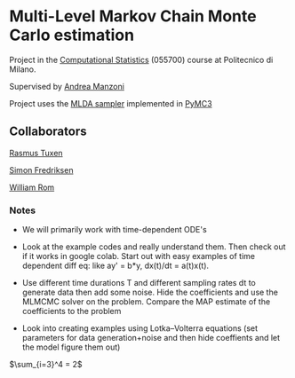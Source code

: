 # Multi-Level Markov Chain Monte Carlo estimation
Project in the [Computational Statistics](https://www11.ceda.polimi.it/schedaincarico/schedaincarico/controller/scheda_pubblica/SchedaPublic.do?&evn_default=evento&matricola=989644&c_insegn=055700) (055700) course at Politecnico di Milano.

Supervised by [Andrea Manzoni](https://www4.ceda.polimi.it/manifesti/manifesti/controller/ricerche/RicercaPerDocentiPublic.do?evn_didattica=evento&k_doc=189941&polij_device_category=DESKTOP&__pj0=0&__pj1=9619a602b442b2145bf9220580e36137)

Project uses the [MLDA sampler](https://docs.pymc.io/en/stable/pymc-examples/examples/samplers/MLDA_introduction.html) implemented in [PyMC3](https://docs.pymc.io/en/v3/)

## Collaborators
[Rasmus Tuxen](https://github.com/RTuxen)

[Simon Fredriksen](https://github.com/Slfredri)

[William Rom](https://www.google.com/)


### Notes
- We will primarily work with time-dependent ODE's

- Look at the example codes and really understand them.
Then check out if it works in google colab.
Start out with easy examples of time dependent diff eq: like  ay' = b*y, dx(t)/dt = a(t)x(t).

- Use different time durations T and different sampling rates dt to generate data then add some noise.
Hide the coefficients and use the MLMCMC solver on the problem. Compare the MAP estimate of the coefficients to the problem

- Look into creating examples using Lotka–Volterra equations (set parameters for data generation+noise and then hide coeffients and 
let the model figure them out)

$\sum_{i=3}^4 = 2$
